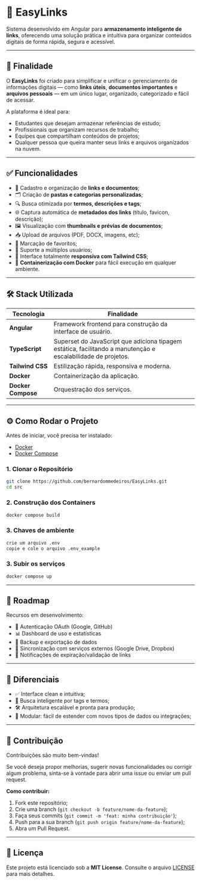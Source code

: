 # 📎 EasyLinks

Sistema desenvolvido em Angular para **armazenamento inteligente de links**, oferecendo uma solução prática e intuitiva para organizar conteúdos digitais de forma rápida, segura e acessível.

---

## 📘 Finalidade

O **EasyLinks** foi criado para simplificar e unificar o gerenciamento de informações digitais — como **links úteis**, **documentos importantes** e **arquivos pessoais** — em um único lugar, organizado, categorizado e fácil de acessar.

A plataforma é ideal para:

* Estudantes que desejam armazenar referências de estudo;
* Profissionais que organizam recursos de trabalho;
* Equipes que compartilham conteúdos de projetos;
* Qualquer pessoa que queira manter seus links e arquivos organizados na nuvem.

---

## ✅ Funcionalidades

* 📎 Cadastro e organização de **links e documentos**;
* 🗂️ Criação de **pastas e categorias personalizadas**;
* 🔍 Busca otimizada por **termos, descrições e tags**;
* 🌐 Captura automática de **metadados dos links** (título, favicon, descrição);
* 🖼️ Visualização com **thumbnails e prévias de documentos**;
* 📥 Upload de arquivos (PDF, DOCX, imagens, etc);
* 🧩 Marcação de favoritos;
* 👥 Suporte a múltiplos usuários;
* 📱 Interface totalmente **responsiva com Tailwind CSS**;
* 🐳 **Containerização com Docker** para fácil execução em qualquer ambiente.

---

## 🛠 Stack Utilizada

| Tecnologia         | Finalidade                                                                                                   |
| ------------------ | ------------------------------------------------------------------------------------------------------------ |
| **Angular**        | Framework frontend para construção da interface de usuário.                                                  |
| **TypeScript**     | Superset do JavaScript que adiciona tipagem estática, facilitando a manutenção e escalabilidade de projetos. |
| **Tailwind CSS**   | Estilização rápida, responsiva e moderna.                                                                    |
| **Docker**         | Containerização da aplicação.                                                                                |
| **Docker Compose** | Orquestração dos serviços.                                                                                   |

---

## ⚙️ Como Rodar o Projeto

Antes de iniciar, você precisa ter instalado:

* [Docker](https://www.docker.com/)
* [Docker Compose](https://docs.docker.com/compose/)

### 1. Clonar o Repositório

```bash
git clone https://github.com/bernardommedeiros/EasyLinks.git
cd src
```

### 2. Construção dos Containers
```bash
docker compose build
```

### 3. Chaves de ambiente
```bash
crie um arquivo .env
copie e cole o arquivo .env_example
```

### 3. Subir os serviços
```bash
docker compose up
```

---

## 🧭 Roadmap

Recursos em desenvolvimento:

* 🔐 Autenticação OAuth (Google, GitHub)
* 📊 Dashboard de uso e estatísticas
* 💾 Backup e exportação de dados
* 🔄 Sincronização com serviços externos (Google Drive, Dropbox)
* 🔔 Notificações de expiração/validação de links

---

## 🌟 Diferenciais

* ✅ Interface clean e intuitiva;
* 🔎 Busca inteligente por tags e termos;
* 🛠️ Arquitetura escalável e pronta para produção;
* 🧩 Modular: fácil de estender com novos tipos de dados ou integrações;

---

## 🤝 Contribuição

Contribuições são muito bem-vindas!

Se você deseja propor melhorias, sugerir novas funcionalidades ou corrigir algum problema, sinta-se à vontade para abrir uma issue ou enviar um pull request.

**Como contribuir:**

1. Fork este repositório;
2. Crie uma branch (`git checkout -b feature/nome-da-feature`);
3. Faça seus commits (`git commit -m 'feat: minha contribuição'`);
4. Push para a sua branch (`git push origin feature/nome-da-feature`);
5. Abra um Pull Request.

---

## 📝 Licença

Este projeto está licenciado sob a **MIT License**.
Consulte o arquivo [LICENSE](LICENSE) para mais detalhes.